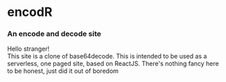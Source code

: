 # encodR
### An encode and decode site

Hello stranger!  
This site is a clone of base64decode.
This is intended to be used as a serverless, one paged site, based on ReactJS.
There's nothing fancy here to be honest, just did it out of boredom

